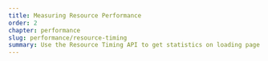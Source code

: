 ```yaml
---
title: Measuring Resource Performance
order: 2
chapter: performance
slug: performance/resource-timing
summary: Use the Resource Timing API to get statistics on loading page resources.
---
```


